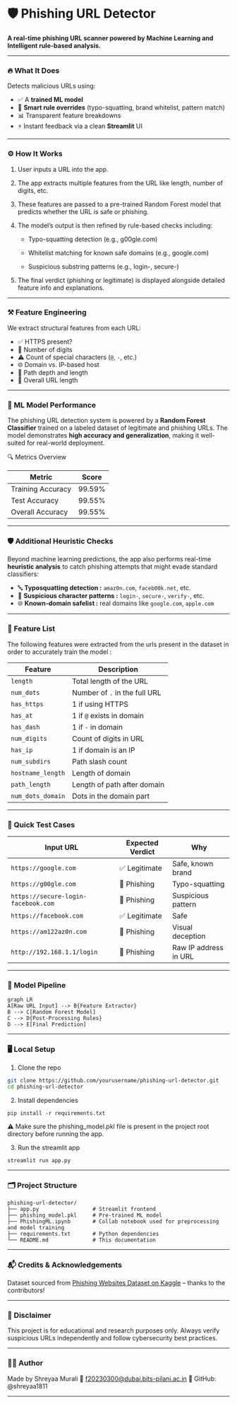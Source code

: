 # 🛡️ Phishing URL Detector  
**A real-time phishing URL scanner powered by Machine Learning and Intelligent rule-based analysis.**

---

### 🔥 What It Does

Detects malicious URLs using:
- ✅ A **trained ML model**
- 🧠 **Smart rule overrides** (typo-squatting, brand whitelist, pattern match)
- 📊 Transparent feature breakdowns
- ⚡ Instant feedback via a clean **Streamlit** UI

---

### ⚙️ How It Works
1. User inputs a URL into the app.

2. The app extracts multiple features from the URL like length, number of digits, etc.

3. These features are passed to a pre-trained Random Forest model that predicts whether the URL is safe or phishing.

4. The model’s output is then refined by rule-based checks including:

    - Typo-squatting detection (e.g., g00gle.com)

    - Whitelist matching for known safe domains (e.g., google.com)

    - Suspicious substring patterns (e.g., login-, secure-)

5. The final verdict (phishing or legitimate) is displayed alongside detailed feature info and explanations.

---

### ⚒️ Feature Engineering  
We extract structural features from each URL:
- ✅ HTTPS present?
- 🔢 Number of digits
- ⚠️ Count of special characters (`@`, `-`, etc.)
- 🌐 Domain vs. IP-based host
- 📁 Path depth and length
- 📏 Overall URL length

---

### 🤖 ML Model Performance
The phishing URL detection system is powered by a **Random Forest Classifier** trained on a labeled dataset of legitimate and phishing URLs. The model demonstrates **high accuracy and generalization**, making it well-suited for real-world deployment.

🔍 Metrics Overview

| Metric              | Score     |
|---------------------|-----------|
| Training Accuracy   | 99.59%    |
| Test Accuracy       | 99.55%    |
| Overall Accuracy    | 99.55%    |

---

### 🛡️ Additional Heuristic Checks

Beyond machine learning predictions, the app also performs real-time **heuristic analysis** to catch phishing attempts that might evade standard classifiers:

- 🔤 **Typosquatting detection :** `amaz0n.com`, `faceb00k.net`, etc.
- 🔗 **Suspicious character patterns :** `login-`, `secure-`, `verify-`, etc.
- 🌐 **Known-domain safelist :** real domains like `google.com`, `apple.com`

---

### 🎯 Feature List

The following features were extracted from the urls present in the dataset in order to accurately train the model :

| Feature | Description |
|--------|-------------|
| `length` | Total length of the URL |
| `num_dots` | Number of `.` in the full URL |
| `has_https` | 1 if using HTTPS |
| `has_at` | 1 if `@` exists in domain |
| `has_dash` | 1 if `-` in domain |
| `num_digits` | Count of digits in URL |
| `has_ip` | 1 if domain is an IP |
| `num_subdirs` | Path slash count |
| `hostname_length` | Length of domain |
| `path_length` | Length of path after domain |
| `num_dots_domain` | Dots in the domain part |

---

### 🚀 Quick Test Cases

| Input URL | Expected Verdict | Why |
|-----------|------------------|-----|
| `https://google.com` | ✅ Legitimate | Safe, known brand |
| `https://g00gle.com` | 🚨 Phishing | Typo-squatting |
| `https://secure-login-facebook.com` | 🚨 Phishing | Suspicious pattern |
| `https://facebook.com` | ✅ Legitimate | Safe |
| `https://am122az0n.com` | 🚨 Phishing | Visual deception |
| `http://192.168.1.1/login` | 🚨 Phishing | Raw IP address in URL |

---

### 🧠 Model Pipeline

```mermaid
graph LR
A[Raw URL Input] --> B{Feature Extractor}
B --> C[Random Forest Model]
C --> D{Post-Processing Rules}
D --> E[Final Prediction]

```

---

### 🖥️ Local Setup
1. Clone the repo
```bash
git clone https://github.com/yourusername/phishing-url-detector.git
cd phishing-url-detector
```
2. Install dependencies
```
pip install -r requirements.txt
```
⚠️ Make sure the phishing_model.pkl file is present in the project root directory before running the app.

3. Run the streamlit app
```
streamlit run app.py
```

---

### 🗂 Project Structure
```
phishing-url-detector/
├── app.py                 # Streamlit frontend
├── phishing_model.pkl     # Pre-trained ML model
├── PhishingML.ipynb       # Collab notebook used for preprocessing and model training
├── requirements.txt       # Python dependencies
└── README.md              # This documentation
```

---

### 📬 Credits & Acknowledgements
Dataset sourced from [Phishing Websites Dataset on Kaggle](https://www.kaggle.com/datasets/marryjanety/phishing-url-dataset-url-and-label)
  – thanks to the contributors!

---

### 🙈 Disclaimer
This project is for educational and research purposes only.
Always verify suspicious URLs independently and follow cybersecurity best practices.

---

### 👨‍💻 Author
Made by Shreyaa Murali
📧 f20230300@dubai.bits-pilani.ac.in
🐙 GitHub: @shreyaa1811

---

